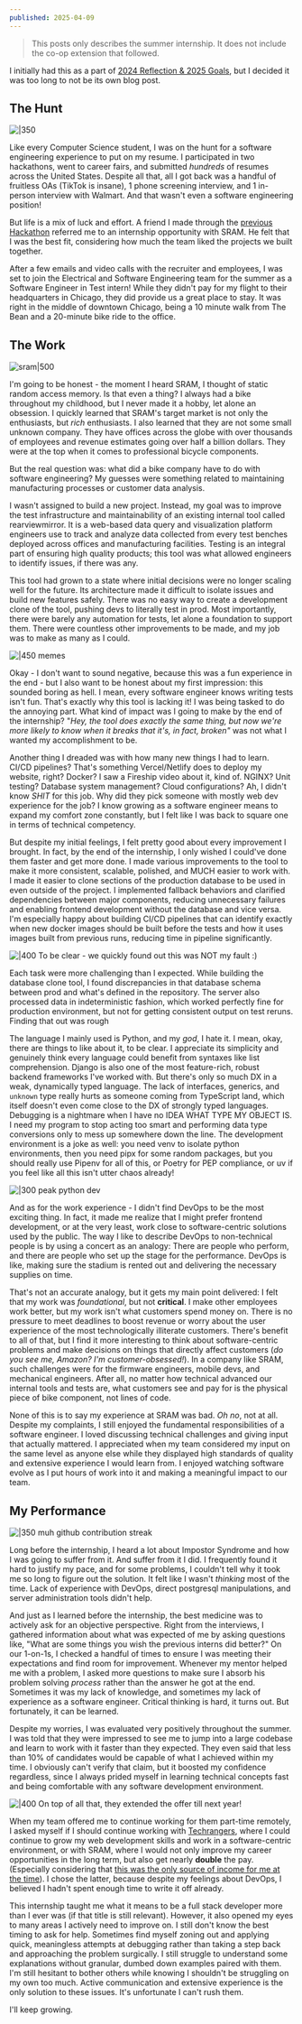 ```yaml
---
published: 2025-04-09
---
```


> This posts only describes the summer internship. It does not include the co-op extension that followed.

I initially had this as a part of [2024 Reflection & 2025 Goals](Reviews&Planning/2024%20Reflection%20&%202025%20Goals.md), but I decided it was too long to not be its own blog post.

## The Hunt

![|350](../../public/blogs/internship-rejections.png)

Like every Computer Science student, I was on the hunt for a software engineering experience to put on my resume. I participated in two hackathons, went to career fairs, and submitted _hundreds_ of resumes across the United States. Despite all that, all I got back was a handful of fruitless OAs (TikTok is insane), 1 phone screening interview, and 1 in-person interview with Walmart. And that wasn't even a software engineering position!

But life is a mix of luck and effort. A friend I made through the [previous Hackathon](Reviews&Planning/2023%20Reflection%20&%202024%20Goals.md#Hackathons) referred me to an internship opportunity with SRAM. He felt that I was the best fit, considering how much the team liked the projects we built together.

After a few emails and video calls with the recruiter and employees, I was set to join the Electrical and Software Engineering team for the summer as a Software Engineer in Test intern! While they didn't pay for my flight to their headquarters in Chicago, they did provide us a great place to stay. It was right in the middle of downtown Chicago, being a 10 minute walk from The Bean and a 20-minute bike ride to the office.

## The Work

![sram|500](../../public/blogs/sram.png)

I'm going to be honest - the moment I heard SRAM, I thought of static random access memory. Is that even a thing? I always had a bike throughout my childhood, but I never made it a hobby, let alone an obsession. I quickly learned that SRAM's target market is not only the enthusiasts, but _rich_ enthusiasts. I also learned that they are not some small unknown company. They have offices across the globe with over thousands of employees and revenue estimates going over half a billion dollars. They were at the top when it comes to professional bicycle components.

But the real question was: what did a bike company have to do with software engineering? My guesses were something related to maintaining manufacturing processes or customer data analysis.

I wasn't assigned to build a new project. Instead, my goal was to improve the test infrastructure and maintainability of an existing internal tool called rearviewmirror. It is a web-based data query and visualization platform engineers use to track and analyze data collected from every test benches deployed across offices and manufacturing facilities. Testing is an integral part of ensuring high quality products; this tool was what allowed engineers to identify issues, if there was any.

This tool had grown to a state where initial decisions were no longer scaling well for the future. Its architecture made it difficult to isolate issues and build new features safely. There was no easy way to create a development clone of the tool, pushing devs to literally test in prod. Most importantly, there were barely any automation for tests, let alone a foundation to support them. There were countless other improvements to be made, and my job was to make as many as I could.

![|450](../../public/blogs/looks-inside-meme.png)
memes

Okay - I don't want to sound negative, because this was a fun experience in the end - but I also want to be honest about my first impression: this sounded boring as hell. I mean, every software engineer knows writing tests isn't fun. That's exactly why this tool is lacking it! I was being tasked to do the annoying part. What kind of impact was I going to make by the end of the internship? "_Hey, the tool does exactly the same thing, but now we're more likely to know when it breaks that it's, in fact, broken"_ was not what I wanted my accomplishment to be.

Another thing I dreaded was with how many new things I had to learn. CI/CD pipelines? That's something Vercel/Netlify does to deploy my website, right? Docker? I saw a Fireship video about it, kind of. NGINX? Unit testing? Database system management? Cloud configurations? Ah, I didn't know _SHIT_ for this job. Why did they pick someone with mostly web dev experience for the job? I know growing as a software engineer means to expand my comfort zone constantly, but I felt like I was back to square one in terms of technical competency.

But despite my initial feelings, I felt pretty good about every improvement I brought. In fact, by the end of the internship, I only wished I could've done them faster and get more done. I made various improvements to the tool to make it more consistent, scalable, polished, and MUCH easier to work with. I made it easier to clone sections of the production database to be used in even outside of the project. I implemented fallback behaviors and clarified dependencies between major components, reducing unnecessary failures and enabling frontend development without the database and vice versa. I'm especially happy about building CI/CD pipelines that can identify exactly when new docker images should be built before the tests and how it uses images built from previous runs, reducing time in pipeline significantly.

![|400](../../public/blogs/break-prod.png)
To be clear - we quickly found out this was NOT my fault :)

Each task were more challenging than I expected. While building the database clone tool, I found discrepancies in that database schema between prod and what's defined in the repository. The server also processed data in indeterministic fashion, which worked perfectly fine for production environment, but not for getting consistent output on test reruns. Finding that out was rough

The language I mainly used is Python, and my _god_, I hate it. I mean, okay, there are things to like about it, to be clear. I appreciate its simplicity and genuinely think every language could benefit from syntaxes like list comprehension. Django is also one of the most feature-rich, robust backend frameworks I've worked with. But there's only so much DX in a weak, dynamically typed language. The lack of interfaces, generics, and `unknown` type really hurts as someone coming from TypeScript land, which itself doesn't even come close to the DX of strongly typed languages. Debugging is a nightmare when I have no IDEA WHAT TYPE MY OBJECT IS. I need my program to stop acting too smart and performing data type conversions only to mess up somewhere down the line. The development environment is a joke as well: you need venv to isolate python environments, then you need pipx for some random packages, but you should really use Pipenv for all of this, or Poetry for PEP compliance, or uv if you feel like all this isn't utter chaos already!

![|300](../../public/blogs/python-god.png)
peak python dev

And as for the work experience - I didn't find DevOps to be the most exciting thing. In fact, it made me realize that I might prefer frontend development, or at the very least, work close to software-centric solutions used by the public. The way I like to describe DevOps to non-technical people is by using a concert as an analogy: There are people who perform, and there are people who set up the stage for the performance. DevOps is like, making sure the stadium is rented out and delivering the necessary supplies on time.

That's not an accurate analogy, but it gets my main point delivered: I felt that my work was _foundational_, but not **critical**. I make other employees work better, but my work isn't what customers spend money on. There is no pressure to meet deadlines to boost revenue or worry about the user experience of the most technologically illiterate customers. There's benefit to all of that, but I find it more interesting to think about software-centric problems and make decisions on things that directly affect customers (_do you see me, Amazon? I'm customer-obsessed!_). In a company like SRAM, such challenges were for the firmware engineers, mobile devs, and mechanical engineers. After all, no matter how technical advanced our internal tools and tests are, what customers see and pay for is the physical piece of bike component, not lines of code.

None of this is to say my experience at SRAM was bad. _Oh no_, not at all. Despite my complaints, I still enjoyed the fundamental responsibilities of a software engineer. I loved discussing technical challenges and giving input that actually mattered. I appreciated when my team considered my input on the same level as anyone else while they displayed high standards of quality and extensive experience I would learn from. I enjoyed watching software evolve as I put hours of work into it and making a meaningful impact to our team.

## My Performance

![|350](../../public/blogs/gitlab-github-enemy.png)
muh github contribution streak

Long before the internship, I heard a lot about Impostor Syndrome and how I was going to suffer from it. And suffer from it I did. I frequently found it hard to justify my pace, and for some problems, I couldn't tell why it took me so long to figure out the solution. It felt like I wasn't _thinking_ most of the time. Lack of experience with DevOps, direct postgresql manipulations, and server administration tools didn't help.

And just as I learned before the internship, the best medicine was to actively ask for an objective perspective. Right from the interviews, I gathered information about what was expected of me by asking questions like, "What are some things you wish the previous interns did better?" On our 1-on-1s, I checked a handful of times to ensure I was meeting their expectations and find room for improvement. Whenever my mentor helped me with a problem, I asked more questions to make sure I absorb his problem solving _process_ rather than the answer he got at the end. Sometimes it was my lack of knowledge, and sometimes my lack of experience as a software engineer. Critical thinking is hard, it turns out. But fortunately, it can be learned.

Despite my worries, I was evaluated very positively throughout the summer. I was told that they were impressed to see me to jump into a large codebase and learn to work with it faster than they expected. They even said that less than 10% of candidates would be capable of what I achieved within my time. I obviously can't verify that claim, but it boosted my confidence regardless, since I always prided myself in learning technical concepts fast and being comfortable with any software development environment.

![|400](../../public/blogs/internship-extension.png)
On top of all that, they extended the offer till next year!

When my team offered me to continue working for them part-time remotely, I asked myself if I should continue working with [Techrangers](Reviews&Planning/2024%20Reflection%20&%202025%20Goals.md#My%20Very%20First%20Software%20Development%20Job), where I could continue to grow my web development skills and work in a software-centric environment, or with SRAM, where I would not only improve my career opportunities in the long term, but also get nearly **double** the pay. (Especially considering that [this was the only source of income for me at the time](Reviews&Planning/2023%20Reflection%20&%202024%20Goals.md#Unexpected%20loss)). I chose the latter, because despite my feelings about DevOps, I believed I hadn't spent enough time to write it off already.

This internship taught me what it means to be a full stack developer more than I ever was (if that title is still relevant). However, it also opened my eyes to many areas I actively need to improve on. I still don't know the best timing to ask for help. Sometimes find myself zoning out and applying quick, meaningless attempts at debugging rather than taking a step back and approaching the problem surgically. I still struggle to understand some explanations without granular, dumbed down examples paired with them. I'm still hesitant to bother others while knowing I shouldn't be struggling on my own too much. Active communication and extensive experience is the only solution to these issues. It's unfortunate I can't rush them.

I'll keep growing.
